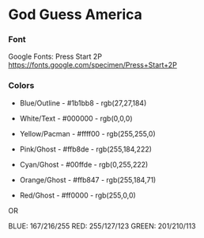 # God Guess America

### Font
Google Fonts: Press Start 2P
https://fonts.google.com/specimen/Press+Start+2P

### Colors


* Blue/Outline - #1b1bb8 - rgb(27,27,184)
* White/Text - #000000 - rgb(0,0,0)

* Yellow/Pacman - #ffff00 - rgb(255,255,0)

* Pink/Ghost - #ffb8de - rgb(255,184,222)
* Cyan/Ghost - #00ffde - rgb(0,255,222)
* Orange/Ghost - #ffb847 - rgb(255,184,71)
* Red/Ghost - #ff0000 - rgb(255,0,0)


OR

BLUE: 167/216/255
RED: 255/127/123
GREEN: 201/210/113

